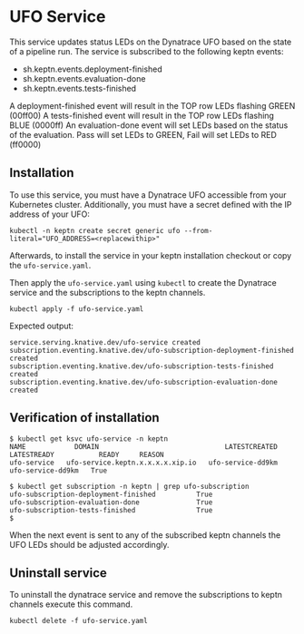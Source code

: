 
# UFO Service

This service updates status LEDs on the Dynatrace UFO based on the state of a pipeline run.
The service is subscribed to the following keptn events:

- sh.keptn.events.deployment-finished
- sh.keptn.events.evaluation-done
- sh.keptn.events.tests-finished

A deployment-finished event will result in the TOP row LEDs flashing GREEN (00ff00)
A tests-finished event will result in the TOP row LEDs flashing BLUE (0000ff)
An evaluation-done event will set LEDs based on the status of the evaluation. Pass will set LEDs to GREEN, Fail will set LEDs to RED (ff0000)

## Installation

To use this service, you must have a Dynatrace UFO accessible from your Kubernetes cluster. Additionally, you must have a secret defined with the IP address of your UFO:
```
kubectl -n keptn create secret generic ufo --from-literal="UFO_ADDRESS=<replacewithip>"
```

Afterwards, to install the service in your keptn installation checkout or copy the `ufo-service.yaml`.

Then apply the `ufo-service.yaml` using `kubectl` to create the Dynatrace service and the subscriptions to the keptn channels.

```
kubectl apply -f ufo-service.yaml
```

Expected output:

```
service.serving.knative.dev/ufo-service created
subscription.eventing.knative.dev/ufo-subscription-deployment-finished created
subscription.eventing.knative.dev/ufo-subscription-tests-finished created
subscription.eventing.knative.dev/ufo-subscription-evaluation-done created
```

## Verification of installation

```
$ kubectl get ksvc ufo-service -n keptn
NAME            DOMAIN                               LATESTCREATED         LATESTREADY           READY     REASON
ufo-service   ufo-service.keptn.x.x.x.x.xip.io   ufo-service-dd9km   ufo-service-dd9km   True
```

```
$ kubectl get subscription -n keptn | grep ufo-subscription
ufo-subscription-deployment-finished          True
ufo-subscription-evaluation-done              True
ufo-subscription-tests-finished               True
$
```

When the next event is sent to any of the subscribed keptn channels the UFO LEDs should be adjusted accordingly.

## Uninstall service

To uninstall the dynatrace service and remove the subscriptions to keptn channels execute this command.

```
kubectl delete -f ufo-service.yaml
````